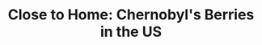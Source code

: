 ---
title:  "Close to Home: Chernobyl's Berries in the US"
category: ['food']
excerpt: "This project will demonstrate the transnational political, social, economic, and health consequences of Chernobyl's agricultural fallout."
description: >-
  Although Chernobyl liquidators (clean-up workers) and local residents received high doses of radiation in the direct aftermath of the meltdown, at least 30 percent of Chernobyl's radiation exposure has and will continue to come from the ingestion of contaminated agricultural products. In fact, radioactive food will be responsible for the vast majority of Chernobyl's post-1990 public health impacts, in addition to a number of cultural conflicts and societal disruptions. This project attempts to trace contaminated Chernobyl food products across the world, through both the atmosphere and trade, from 1986 through the present. Using examples from Belarus, the UK, Norway, Turkey, France, and the US, I hope to demonstrate the continuing and transnational political, social, economic, and health consequences of Chernobyl's agricultural fallout."
header:
  overlay_image: assets/images/katz-balmes.jpg
  teaser: assets/images/katz-balmes.jpg
contributors:
    - name: Max Katz-Balmes
      bio: "'20 is double majoring in Environmental Studies and Economics. At Swarthmore, he played on the men's golf team, worked as a President's Sustainability Research Fellow, volunteered for Serenity Soular, and served as an editor for The Phoenix. After graduation, he hopes to pursue a career at the intersections of social justice and environmentalism."
embed:
  type: arcgis
  id: 10uPS0
  url: "https://storymaps.arcgis.com/stories/e6786a91f09a42fb9b2b46eb80f29d22"
---